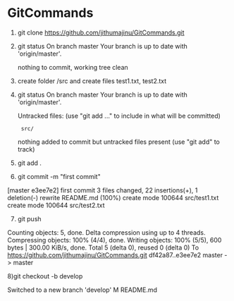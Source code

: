# GitCommands

1) git clone https://github.com/jithumajinu/GitCommands.git

2) git status
    On branch master
    Your branch is up to date with 'origin/master'.

    nothing to commit, working tree clean

3) create folder /src  and create files test1.txt, test2.txt

4) git status
   On branch master
   Your branch is up to date with 'origin/master'.

   Untracked files:
  (use "git add <file>..." to include in what will be committed)

        src/

   nothing added to commit but untracked files present (use "git add" to track)
5) git add .

6) git commit -m "first commit" 

 [master e3ee7e2] first commit
 3 files changed, 22 insertions(+), 1 deletion(-)
 rewrite README.md (100%)
 create mode 100644 src/test1.txt
 create mode 100644 src/test2.txt

7) git push

  Counting objects: 5, done.
  Delta compression using up to 4 threads.
  Compressing objects: 100% (4/4), done.
  Writing objects: 100% (5/5), 600 bytes | 300.00 KiB/s, done.
  Total 5 (delta 0), reused 0 (delta 0)
  To https://github.com/jithumajinu/GitCommands.git
   df42a87..e3ee7e2  master -> master
   
   
8)git checkout -b develop

Switched to a new branch 'develop'
M       README.md

















   

 